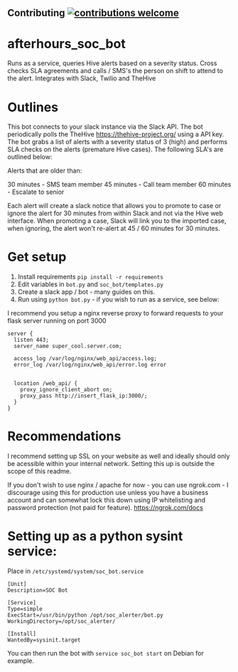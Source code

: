 ## Contributing [![contributions welcome](https://img.shields.io/badge/contributions-welcome-brightgreen.svg?style=flat)](https://github.com/JoshuaSmeda/afterhours_soc_bot/issues)

# afterhours_soc_bot
Runs as a service, queries Hive alerts based on a severity status. Cross checks SLA agreements and calls / SMS's the person on shift to attend to the alert. Integrates with Slack, Twilio and TheHive

# Outlines

This bot connects to your slack instance via the Slack API. The bot periodically polls the TheHive https://thehive-project.org/ using a API key. The bot grabs a list of alerts with a severity status of 3 (high) and performs SLA checks on the alerts (premature Hive cases). The following SLA's are outlined below:

Alerts that are older than:

30 minutes - SMS team member
45 minutes - Call team member
60 minutes - Escalate to senior

Each alert will create a slack notice that allows you to promote to case or ignore the alert for 30 minutes from within Slack and not via the Hive web interface. When promoting a case, Slack will link you to the imported case, when ignoring, the alert won't re-alert at 45 / 60 minutes for 30 minutes.

# Get setup
1. Install requirements ```pip install -r requirements```
2. Edit variables in ```bot.py``` and ```soc_bot/templates.py```
3. Create a slack app / bot - many guides on this.
4. Run using ```python bot.py``` - if you wish to run as a service, see below:

I recommend you setup a nginx reverse proxy to forward requests to your flask server running on port 3000

```
server {
  listen 443;
  server_name super_cool.server.com;

  access_log /var/log/nginx/web_api/access.log;
  error_log /var/log/nginx/web_api/error.log error
  

  location /web_api/ {
    proxy_ignore_client_abort on;
    proxy_pass http://insert_flask_ip:3000/;
  }
}

```

# Recommendations

I recommend setting up SSL on your website as well and ideally should only be acessible within your internal network. Setting this up is outside the scope of this readme.

If you don't wish to use nginx / apache for now - you can use ngrok.com - I discourage using this for production use unless you have a business account and can somewhat lock this down using IP whitelisting and password protection (not paid for feature). https://ngrok.com/docs

# Setting up as a python sysint service:

Place in ```/etc/systemd/system/soc_bot.service```
```
[Unit]
Description=SOC Bot

[Service]
Type=simple
ExecStart=/usr/bin/python /opt/soc_alerter/bot.py
WorkingDirectory=/opt/soc_alerter/

[Install]
WantedBy=sysinit.target
```

You can then run the bot with ```service soc_bot start``` on Debian for example.
